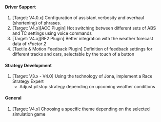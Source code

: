 #### Driver Support
  1. [Target: V4.0.x] Configuration of assistant verbosity and overhaul (shortening) of phrases.
  2. [Target: V4.x][ACC Plugin] Hot switching between different sets of ABS and TC settings using voice commands
  3. [Target: V4.x][RF2 Plugin] Better integration with the weather forecast data of *rFactor 2*
  4. [Tactile & Motion Feedback Plugin] Definition of feedback settings for different tracks and cars, selectable by the touch of a button

#### Strategy Development
  1. [Target: V3.x - V4.0] Using the technology of Jona, implement a Race Strategy Expert
     - Adjust pitstop strategy depending on upcoming weather conditions
  
#### General
  1. [Target: V4.x] Choosing a specific theme depending on the selected simulation game